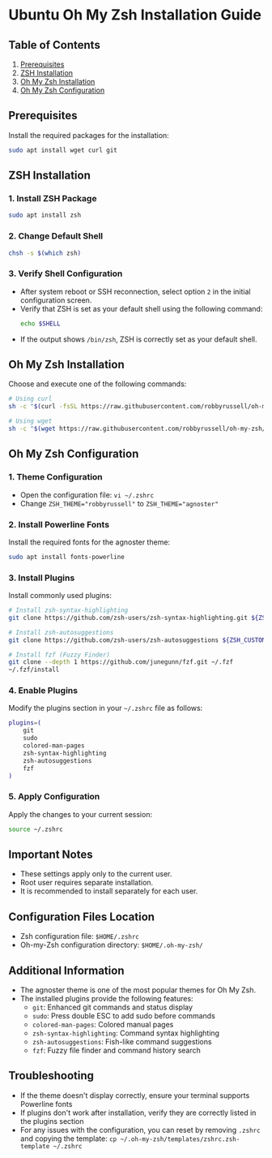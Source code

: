 # Ubuntu Oh My Zsh Installation Guide

## Table of Contents
1. [Prerequisites](#prerequisites)
2. [ZSH Installation](#zsh-installation)
3. [Oh My Zsh Installation](#oh-my-zsh-installation)
4. [Oh My Zsh Configuration](#oh-my-zsh-configuration)

## Prerequisites

Install the required packages for the installation:

```bash
sudo apt install wget curl git
```

## ZSH Installation

### 1. Install ZSH Package

```bash
sudo apt install zsh
```

### 2. Change Default Shell

```bash
chsh -s $(which zsh)
```

### 3. Verify Shell Configuration
- After system reboot or SSH reconnection, select option `2` in the initial configuration screen.
- Verify that ZSH is set as your default shell using the following command:
  ```bash
  echo $SHELL
  ```
- If the output shows `/bin/zsh`, ZSH is correctly set as your default shell.

## Oh My Zsh Installation

Choose and execute one of the following commands:

```bash
# Using curl
sh -c "$(curl -fsSL https://raw.githubusercontent.com/robbyrussell/oh-my-zsh/master/tools/install.sh)"

# Using wget
sh -c "$(wget https://raw.githubusercontent.com/robbyrussell/oh-my-zsh/master/tools/install.sh -O -)"
```

## Oh My Zsh Configuration

### 1. Theme Configuration
- Open the configuration file: `vi ~/.zshrc`
- Change `ZSH_THEME="robbyrussell"` to `ZSH_THEME="agnoster"`

### 2. Install Powerline Fonts
Install the required fonts for the agnoster theme:

```bash
sudo apt install fonts-powerline
```

### 3. Install Plugins
Install commonly used plugins:

```bash
# Install zsh-syntax-highlighting
git clone https://github.com/zsh-users/zsh-syntax-highlighting.git ${ZSH_CUSTOM:-~/.oh-my-zsh/custom}/plugins/zsh-syntax-highlighting

# Install zsh-autosuggestions
git clone https://github.com/zsh-users/zsh-autosuggestions ${ZSH_CUSTOM:-~/.oh-my-zsh/custom}/plugins/zsh-autosuggestions

# Install fzf (Fuzzy Finder)
git clone --depth 1 https://github.com/junegunn/fzf.git ~/.fzf
~/.fzf/install
```

### 4. Enable Plugins
Modify the plugins section in your `~/.zshrc` file as follows:

```bash
plugins=(
    git
    sudo
    colored-man-pages
    zsh-syntax-highlighting
    zsh-autosuggestions
    fzf
)
```

### 5. Apply Configuration
Apply the changes to your current session:

```bash
source ~/.zshrc
```

## Important Notes
- These settings apply only to the current user.
- Root user requires separate installation.
- It is recommended to install separately for each user.

## Configuration Files Location
- Zsh configuration file: `$HOME/.zshrc`
- Oh-my-Zsh configuration directory: `$HOME/.oh-my-zsh/`

## Additional Information
- The agnoster theme is one of the most popular themes for Oh My Zsh.
- The installed plugins provide the following features:
  - `git`: Enhanced git commands and status display
  - `sudo`: Press double ESC to add sudo before commands
  - `colored-man-pages`: Colored manual pages
  - `zsh-syntax-highlighting`: Command syntax highlighting
  - `zsh-autosuggestions`: Fish-like command suggestions
  - `fzf`: Fuzzy file finder and command history search

## Troubleshooting
- If the theme doesn't display correctly, ensure your terminal supports Powerline fonts
- If plugins don't work after installation, verify they are correctly listed in the plugins section
- For any issues with the configuration, you can reset by removing `.zshrc` and copying the template: `cp ~/.oh-my-zsh/templates/zshrc.zsh-template ~/.zshrc`
